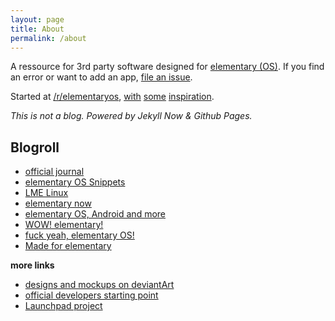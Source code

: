 ```yaml
---
layout: page
title: About
permalink: /about
---
```


A ressource for 3rd party software designed for [elementary (OS)](http://elementaryos.org). If you find an error or want to add an app, [file an issue](https://github.com/quassy/elementary-apps/issues/new).

Started at [/r/elementaryos](http://www.reddit.com/r/elementaryos/comments/2r0xey/third_party_development_and_apps/), [with](http://madeforelementary.tumblr.com/) [some](https://github.com/PerfectCarl/elementary-apps) [inspiration](https://github.com/elementary-fr/ideas).

*This is not a blog. Powered by Jekyll Now & Github Pages.* 

## Blogroll

* [official journal](http://elementaryos.org/journal)
* [elementary OS Snippets](http://eos-snippets.blogspot.com/)
* [LME Linux](http://lmelinux.net/#2014-12-06)
* [elementary now](http://www.elementarynow.com/#2014-11-28)
* [elementary OS, Android and more](http://elementaryosandmore.blogspot.de/#2014-11-18)
* [WOW! elementary!](http://wowelementary.com/#2014-11-09)
* [fuck yeah, elementary OS!](http://fuckyeah-elementaryos.tumblr.com/#2014-10-29)
* [Made for elementary](http://madeforelementary.tumblr.com/)

**more links**

* [designs and mockups on deviantArt](http://elementaryos.deviantart.com/)
* [official developers starting point](http://elementaryos.org/developer)
* [Launchpad project](https://launchpad.net/elementary/)